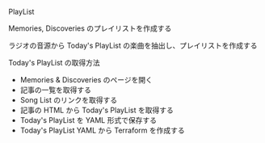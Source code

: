 PlayList

Memories, Discoveries のプレイリストを作成する

ラジオの音源から Today's PlayList の楽曲を抽出し、プレイリストを作成する

Today's PlayList の取得方法

- Memories & Discoveries のページを開く
- 記事の一覧を取得する
- Song List のリンクを取得する
- 記事の HTML から Today's PlayList を取得する
- Today's PlayList を YAML 形式で保存する
- Today's PlayList YAML から Terraform を作成する
